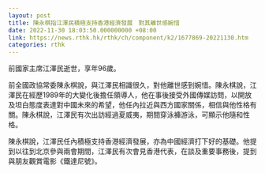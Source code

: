 ```yaml
---
layout: post
title: 陳永棋指江澤民積極支持香港經濟發展　對其離世感婉惜
date: 2022-11-30 18:03:50.000000000 +08:00
link: https://news.rthk.hk/rthk/ch/component/k2/1677869-20221130.htm
categories: rthk
---
```


前國家主席江澤民逝世，享年96歲。

前全國政協常委陳永棋說，與江澤民相識很久，對他離世感到婉惜。陳永棋說，江澤民在經歷1989年的大變化後擔任領導人，他在事後接受外國傳媒訪問，以開放及坦白態度表達對中國未來的希望，他任內拉近與西方國家關係，相信與他性格有關。陳永棋說，江澤民有次出訪經過夏威夷，期間穿泳褲游泳，可顯示他隨和性格。

陳永棋說，江澤民任內積極支持香港經濟發展，亦為中國經濟打下好的基礎。他提到以往到北京參與兩會期間，江澤民有次會見香港代表，在談及重要事務後，提到與朋友觀賞電影《鐵達尼號》。
